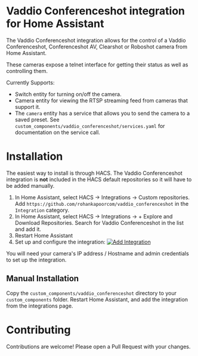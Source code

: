 # Vaddio Conferenceshot integration for Home Assistant

The Vaddio Conferenceshot integration allows for the control of a Vaddio Conferenceshot, Conferenceshot AV, Clearshot or Roboshot camera from Home Assistant.

These cameras expose a telnet interface for getting their status as well as controlling them.

Currently Supports:
- Switch entity for turning on/off the camera.
- Camera entity for viewing the RTSP streaming feed from cameras that support it.
- The `camera` entity has a service that allows you to send the camera to a saved preset. See `custom_components/vaddio_conferenceshot/services.yaml` for documentation on the service call.

# Installation

The easiest way to install is through HACS. The Vaddio Conferenceshot integration is **not** included in the HACS default repositories so it will have to be added manually.

1. In Home Assistant, select HACS -> Integrations -> Custom repositories. Add `https://github.com/rohankapoorcom/vaddio_conferenceshot` in the `Integration` category.
2. In Home Assistant, select HACS -> Integrations -> + Explore and Download Repositories. Search for Vaddio Conferenceshot in the list and add it.
3. Restart Home Assistant
4. Set up and configure the integration: [![Add Integration](https://my.home-assistant.io/badges/config_flow_start.svg)](https://my.home-assistant.io/redirect/config_flow_start/?domain=vaddio_conferenceshot)

You will need your camera's IP address / Hostname and admin credentials to set up the integration.

## Manual Installation

Copy the `custom_components/vaddio_conferenceshot` directory to your `custom_components` folder. Restart Home Assistant, and add the integration from the integrations page.

# Contributing
Contributions are welcome! Please open a Pull Request with your changes.